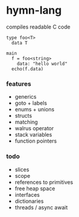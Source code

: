 # hymn-lang
compiles readable C code

```
type foo<T>
  data T

main
  f = foo<string>
    data: "hello world"
  echo(f.data)
```

### features
* generics
* goto + labels
* enums + unions
* structs
* matching
* walrus operator
* stack variables
* function pointers

### todo
* slices
* scope
* references to primitives
* free heap space
* interfaces
* dictionaries
* threads / async await
